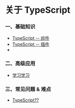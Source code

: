 # 关于 TypeScript

### 一、基础知识
- [TypeScript -- 组件]()
- [TypeScript -- 插件]()
- 

### 二、高级应用
- [学习学习]()

### 三、常见问题 & 难点
- [TypeScript??]()

